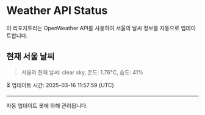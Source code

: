 
# Weather API Status

이 리포지토리는 OpenWeather API를 사용하여 서울의 날씨 정보를 자동으로 업데이트합니다.

## 현재 서울 날씨
> 서울의 현재 날씨: clear sky, 온도: 1.76°C, 습도: 41%

⏳ 업데이트 시간: 2025-03-16 11:57:59 (UTC)

---
자동 업데이트 봇에 의해 관리됩니다.
